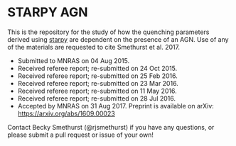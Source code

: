 # STARPY AGN 

This is the repository for the study of how the quenching parameters derived using [starpy](https://www.github.com/zooniverse/starpy) are dependent on the presence of an AGN. 
Use of any of the materials are requested to cite Smethurst et al. 2017.

* Submitted to MNRAS on 04 Aug 2015.
* Received referee report; re-submitted on 24 Oct 2015.
* Received referee report; re-submitted on 25 Feb 2016.
* Received referee report; re-submitted on 23 Mar 2016.
* Received referee report; re-submitted on 11 May 2016.
* Received referee report; re-submitted on 28 Jul 2016.
* Accepted by MNRAS on 31 Aug 2017. Preprint is available on arXiv: https://arxiv.org/abs/1609.00023

Contact Becky Smethurst (@rjsmethurst) if you have any questions, or please submit a pull request or issue of your own!
